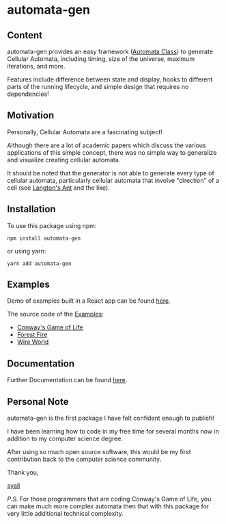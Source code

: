 # automata-gen

## Content

automata-gen provides an easy framework ([Automata Class](https://github.com/syall/automata-gen/blob/master/src/automata.ts)) to generate Cellular Automata, including timing, size of the universe, maximum iterations, and more.

Features include difference between state and display, hooks to different parts of the running lifecycle, and simple design that requires no dependencies!

## Motivation

Personally, Cellular Automata are a fascinating subject!

Although there are a lot of academic papers which discuss the various applications of this simple concept, there was no simple way to generalize and visualize creating cellular automata.

It should be noted that the generator is not able to generate every type of cellular automata, particularly cellular automata that involve "direction" of a cell (see [Langton's Ant](https://rosettacode.org/wiki/Langton%27s_ant) and the like).

## Installation

To use this package using npm:

~~~shell
npm install automata-gen
~~~

or using yarn:

~~~shell
yarn add automata-gen
~~~

## Examples

Demo of examples built in a React app can be found [here](https://automata-demo.syall.work/).

The source code of the [Examples](https://github.com/syall/automata-gen/tree/master/examples):

* [Conway's Game of Life](https://github.com/syall/automata-gen/blob/master/examples/gameOfLife.ts)
* [Forest Fire](https://github.com/syall/automata-gen/blob/master/examples/forestFire.ts)
* [Wire World](https://github.com/syall/automata-gen/blob/master/examples/wireWorld.ts)

## Documentation

Further Documentation can be found [here](https://syall.github.io/automata-gen/).

## Personal Note

automata-gen is the first package I have felt confident enough to publish!

I have been learning how to code in my free time for several months now in addition to my computer science degree.

After using so much open source software, this would be my first contribution back to the computer science community.

Thank you,

[syall](https://github.com/syall)

*P.S.* For those programmers that are coding Conway's Game of Life, you can make much more complex automata then that with this package for very little additional technical complexity.
